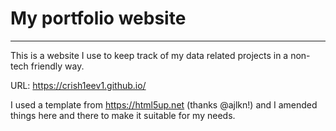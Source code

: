 # My portfolio website
-----------

This is a website I use to keep track of my data related projects in a non-tech friendly way.

URL: https://crish1eev1.github.io/

I used a template from https://html5up.net (thanks @ajlkn!) and I amended things here and there to make it suitable for my needs. 